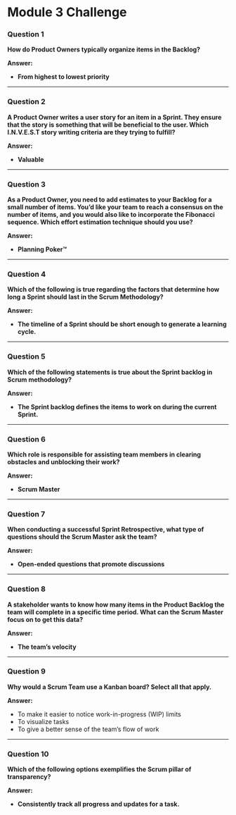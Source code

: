 # Module 3 Challenge

### Question 1
**How do Product Owners typically organize items in the Backlog?**

**Answer:**
- **From highest to lowest priority**

---

### Question 2
**A Product Owner writes a user story for an item in a Sprint. They ensure that the story is something that will be beneficial to the user. Which I.N.V.E.S.T story writing criteria are they trying to fulfill?**

**Answer:**
- **Valuable**

---

### Question 3
**As a Product Owner, you need to add estimates to your Backlog for a small number of items. You’d like your team to reach a consensus on the number of items, and you would also like to incorporate the Fibonacci sequence. Which effort estimation technique should you use?**

**Answer:**
- **Planning Poker™**

---

### Question 4
**Which of the following is true regarding the factors that determine how long a Sprint should last in the Scrum Methodology?**

**Answer:**
- **The timeline of a Sprint should be short enough to generate a learning cycle.**

---

### Question 5
**Which of the following statements is true about the Sprint backlog in Scrum methodology?**

**Answer:**
- **The Sprint backlog defines the items to work on during the current Sprint.**

---

### Question 6
**Which role is responsible for assisting team members in clearing obstacles and unblocking their work?**

**Answer:**
- **Scrum Master**

---

### Question 7
**When conducting a successful Sprint Retrospective, what type of questions should the Scrum Master ask the team?**

**Answer:**
- **Open-ended questions that promote discussions**

---

### Question 8
**A stakeholder wants to know how many items in the Product Backlog the team will complete in a specific time period. What can the Scrum Master focus on to get this data?**

**Answer:**
- **The team’s velocity**

---

### Question 9
**Why would a Scrum Team use a Kanban board? Select all that apply.**

**Answer:**
- To make it easier to notice work-in-progress (WIP) limits
- To visualize tasks
- To give a better sense of the team’s flow of work

---

### Question 10
**Which of the following options exemplifies the Scrum pillar of transparency?**

**Answer:**
- **Consistently track all progress and updates for a task.**
